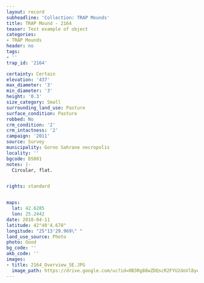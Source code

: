 ```yaml
---
layout: record
subheadline: 'Collection: TRAP Mounds'
title: TRAP Mound - 2164
teaser: Test example of object
categories:
- TRAP Mounds
header: no
tags:
- ''
trap_id: '2164'

certainty: Certain
elevation: '437'
max_diameter: '3'
min_diameter: '3'
height: '0.3'
size_category: Small
surrounding_land_use: Pasture
surface_condition: Pasture
robbed: No
crm_condition: '2'
crm_intactness: '2'
campaign: '2011'
source: Survey
municipality: Gorno Sahrane necropolis
locality: ''
bgcode: DS001
notes: |-
  Circular, flat.


rights: standard


maps:
  lat: 42.6285
  lon: 25.2442
date: 2018-04-11
latitude: 42°40'4.678"
longitude: "25°13'29.969\" "
land_use_source: Photo
photo: Good
bg_code: ''
akb_code: ''
images:
- title: 2164_Overview_SE.JPG
  image_path: https://drive.google.com/uc?id=0B3Rg88wZDQscR2FYU2doVl8yeHc
---
```

